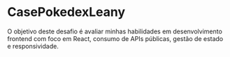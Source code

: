 # CasePokedexLeany
O objetivo deste desafio é avaliar minhas habilidades em desenvolvimento frontend com foco em React, consumo de APIs públicas, gestão de estado e responsividade.
